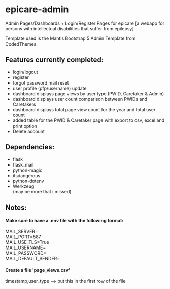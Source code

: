 # epicare-admin
Admin Pages/Dashboards + Login/Register Pages for epicare [a webapp for persons with intellectual disabilities that suffer from epilepsy]

Template used is the Mantis Bootstrap 5 Admin Template from CodedThemes.

## Features currently completed:
- login/logout
- register
- forgot password mail reset
- user profile (pfp/username) update
- dashboard displays page views by user type (PWID, Caretaker & Admin)
- dashboard displays user count comparison between PWIDs and Caretakers
- dashboard displays total page view count for the year and total user count
- added table for the PWID & Caretaker page with export to csv, excel and print option
- Delete account

## Dependencies:
- flask
- flask_mail
- python-magic
- itsdangerous
- python-dotenv
- Werkzeug  
(may be more that i missed)

## Notes:
#### Make sure to have a .env file with the following format:
MAIL_SERVER=  
MAIL_PORT=587  
MAIL_USE_TLS=True  
MAIL_USERNAME=  
MAIL_PASSWORD=  
MAIL_DEFAULT_SENDER=  

#### Create a file 'page_views.csv'  
timestamp,user_type --> put this in the first row of the file
